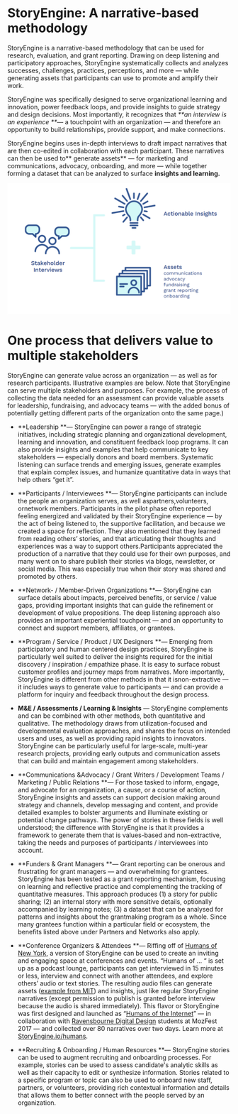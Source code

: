 # **StoryEngine: A narrative-based methodology**

StoryEngine is a narrative-based methodology that can be used for research, evaluation, and grant reporting. Drawing on deep listening and participatory approaches, StoryEngine systematically collects and analyzes successes, challenges, practices, perceptions, and more — while generating assets that participants can use to promote and amplify their work.

StoryEngine was specifically designed to serve organizational learning and innovation, power feedback loops, and provide insights to guide strategy and design decisions. Most importantly, it recognizes that _**an interview is an experience **_— a touchpoint with an organization — and therefore an opportunity to build relationships, provide support, and make connections.

StoryEngine begins uses in-depth interviews to draft impact narratives that are then co-edited in collaboration with each participant. These narratives can then be used to** generate assets** — for marketing and communications, advocacy, onboarding, and more — while together forming a dataset that can be analyzed to surface **insights and learning.**

![](/assets/Interviews-Assets-Insights.png)

# One process that delivers value to multiple stakeholders

StoryEngine can generate value across an organization — as well as for research participants. Illustrative examples are below. Note that StoryEngine can serve multiple stakeholders and purposes. For example, the process of collecting the data needed for an assessment can provide valuable assets for leadership, fundraising, and advocacy teams — with the added bonus of potentially getting different parts of the organization onto the same page.\)

* **Leadership **— StoryEngine can power a range of strategic initiatives, including strategic planning and organizational development, learning and innovation, and constituent feedback loop programs. It can also provide insights and examples that help communicate to key stakeholders — especially donors and board members. Systematic listening can surface trends and emerging issues, generate examples that explain complex issues, and humanize quantitative data in ways that help others “get it”.

* **Participants / Interviewees **— StoryEngine participants can include the people an organization serves, as well aspartners,volunteers, ornetwork members. Participants in the pilot phase often reported feeling energized and validated by their StoryEngine experience — by the act of being listened to, the supportive facilitation, and because we created a space for reflection. They also mentioned that they learned from reading others’ stories, and that articulating their thoughts and experiences was a way to support others.Participants appreciated the production of a narrative that they could use for their own purposes, and many went on to share publish their stories via blogs, newsletter, or social media. This was especially true when their story was shared and promoted by others.

* **Network- / Member-Driven Organizations **— StoryEngine can surface details about impacts, perceived benefits, or service / value gaps, providing important insights that can guide the refinement or development of value propositions. The deep listening approach also provides an important experiential touchpoint — and an opportunity to connect and support members, affiliates, or grantees.

* **Program / Service / Product / UX Designers **— Emerging from participatory and human centered design practices, StoryEngine is particularly well suited to deliver the insights required for the initial discovery / inspiration / empathize phase. It is easy to surface robust customer profiles and journey maps from narratives. More importantly, StoryEngine is different from other methods in that it isnon-extractive — it includes ways to generate value to participants — and can provide a platform for inquiry and feedback throughout the design process.

* **M&E / Assessments / Learning & Insights** — StoryEngine complements and can be combined with other methods, both quantitative and qualitative. The methodology draws from utilization-focused and developmental evaluation approaches, and shares the focus on intended users and uses, as well as providing rapid insights to innovators. StoryEngine can be particularly useful for large-scale, multi-year research projects, providing early outputs and communication assets that can build and maintain engagement among stakeholders.

* **Communications &Advocacy / Grant Writers / Development Teams / Marketing / Public Relations **— For those tasked to inform, engage, and advocate for an organization, a cause, or a course of action, StoryEngine insights and assets can support decision making around strategy and channels, develop messaging and content, and provide detailed examples to bolster arguments and illuminate existing or potential change pathways. The power of stories in these fields is well understood; the difference with StoryEngine is that it provides a framework to generate them that is values-based and non-extractive, taking the needs and purposes of participants / interviewees into account.

* **Funders & Grant Managers **— Grant reporting can be onerous and frustrating for grant managers — and overwhelming for grantees. StoryEngine has been tested as a grant reporting mechanism, focusing on learning and reflective practice and complementing the tracking of quantitative measures. This approach produces \(1\) a story for public sharing; \(2\) an internal story with more sensitive details, optionally accompanied by learning notes; \(3\) a dataset that can be analysed for patterns and insights about the grantmaking program as a whole. Since many grantees function within a particular field or ecosystem, the benefits listed above under Partners and Networks also apply.

* **Conference Organizers & Attendees **— Riffing off of [Humans of New York](https://en.wikipedia.org/wiki/Humans_of_New_York), a version of StoryEngine can be used to create an inviting and engaging space at conferences and events. “Humans of ... “ is set up as a podcast lounge, participants can get interviewed in 15 minutes or less, interview and connect with another attendees, and explore others’ audio or text stories. The resulting audio files can generate assets \([example from MIT](https://www.media.mit.edu/articles/esra-a-al-shafei-self-censorship-is-a-massive-part-of-my-everyday-struggle-there-s-so-much-i-want-to-say-that-i-just-can-t/)\) and insights, just like regular StoryEngine narratives \(except permission to publish is granted before interview because the audio is shared immediately\). This flavor or StoryEngine was first designed and launched as “[Humans of the Internet](https://storyengine.io/humans/)” — in collaboration with [Ravensbourne Digital Design](https://www.ravensbourne.ac.uk/) students at MozFest 2017 — and collected over 80 narratives over two days. Learn more at [StoryEngine.io/humans](https://storyengine.io/humans/).

* **Recruiting & Onboarding / Human Resources **— StoryEngine stories can be used to augment recruiting and onboarding processes. For example, stories can be used to assess candidate's analytic skills as well as their capacity to edit or synthesize information. Stories related to a specific program or topic can also be used to onboard new staff, partners, or volunteers, providing rich contextual information and details that allows them to better connect with the people served by an organization.



